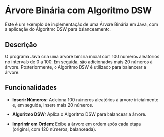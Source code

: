 # Árvore Binária com Algoritmo DSW

Este é um exemplo de implementação de uma Árvore Binária em Java, com a aplicação do Algoritmo DSW para balanceamento.

## Descrição

O programa Java cria uma árvore binária inicial com 100 números aleatórios no intervalo de 0 a 100. Em seguida, são adicionados mais 20 números à árvore. Posteriormente, o Algoritmo DSW é utilizado para balancear a árvore.

## Funcionalidades

- **Inserir Números:** Adiciona 100 números aleatórios à árvore inicialmente e, em seguida, insere mais 20 números.

- **Algoritmo DSW:** Aplica o Algoritmo DSW para balancear a árvore.

- **Imprimir em Ordem:** Exibe a árvore em ordem após cada etapa (original, com 120 números, balanceada).
